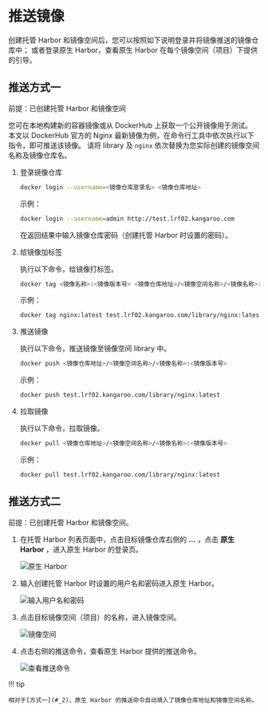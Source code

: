 # 推送镜像

创建托管 Harbor 和镜像空间后，您可以按照如下说明登录并将镜像推送的镜像仓库中；
或者登录原生 Harbor，查看原生 Harbor 在每个镜像空间（项目）下提供的引导。

## 推送方式一

前提：已创建托管 Harbor 和镜像空间

您可在本地构建新的容器镜像或从 DockerHub 上获取一个公开镜像用于测试。
本文以 DockerHub 官方的 Nginx 最新镜像为例，在命令行工具中依次执行以下指令，即可推送该镜像。
请将 library 及 `nginx` 依次替换为您实际创建的镜像空间名称及镜像仓库名。

1. 登录镜像仓库

    ```bash
    docker login --username=<镜像仓库登录名> <镜像仓库地址>
    ```

    示例：

    ```bash
    docker login --username=admin http://test.lrf02.kangaroo.com
    ```

    在返回结果中输入镜像仓库密码（创建托管 Harbor 时设置的密码）。

1. 给镜像加标签

    执行以下命令，给镜像打标签。

    ```bash
    docker tag <镜像名称>:<镜像版本号> <镜像仓库地址>/<镜像空间名称>/<镜像名称>:<镜像版本号>
    ```

    示例：

    ```bash
    docker tag nginx:latest test.lrf02.kangaroo.com/library/nginx:latest
    ```

1. 推送镜像

    执行以下命令，推送镜像至镜像空间 library 中。

    ```bash
    docker push <镜像仓库地址>/<镜像空间名称>/<镜像名称>:<镜像版本号>
    ```

    示例：

    ```bash
    docker push test.lrf02.kangaroo.com/library/nginx:latest
    ```

1. 拉取镜像

    执行以下命令，拉取镜像。

    ```bash
    docker pull <镜像仓库地址>/<镜像空间名称>/<镜像名称>:<镜像版本号>
    ```

    示例：

    ```bash
    docker pull test.lrf02.kangaroo.com/library/nginx:latest
    ```

## 推送方式二

前提：已创建托管 Harbor 和镜像空间。

1. 在托管 Harbor 列表页面中，点击目标镜像仓库右侧的 __...__ ，点击 __原生 Harbor__ ，进入原生 Harbor 的登录页。

    ![原生 Harbor](https://docs.daocloud.io/daocloud-docs-images/docs/kangaroo/images/push01.png)

1. 输入创建托管 Harbor 时设置的用户名和密码进入原生 Harbor。

    ![输入用户名和密码](https://docs.daocloud.io/daocloud-docs-images/docs/kangaroo/images/push02.png)

1. 点击目标镜像空间（项目）的名称，进入镜像空间。

    ![镜像空间](https://docs.daocloud.io/daocloud-docs-images/docs/kangaroo/images/push03.png)

1. 点击右侧的推送命令，查看原生 Harbor 提供的推送命令。

    ![查看推送命令](https://docs.daocloud.io/daocloud-docs-images/docs/kangaroo/images/push04.png)

!!! tip

    相对于[方式一](#_2)，原生 Harbor 的推送命令自动填入了镜像仓库地址和镜像空间名称。

